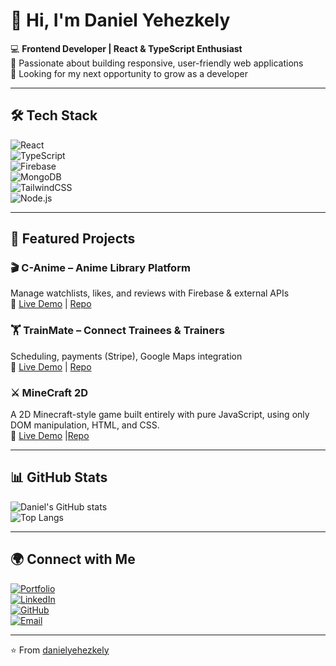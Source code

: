 # 👋 Hi, I'm Daniel Yehezkely  

💻 **Frontend Developer | React & TypeScript Enthusiast**  
🎯 Passionate about building responsive, user-friendly web applications  
🚀 Looking for my next opportunity to grow as a developer  

---

## 🛠 Tech Stack  
![React](https://img.shields.io/badge/React-61DAFB?style=for-the-badge&logo=react&logoColor=000)  
![TypeScript](https://img.shields.io/badge/TypeScript-3178C6?style=for-the-badge&logo=typescript&logoColor=fff)  
![Firebase](https://img.shields.io/badge/Firebase-FFCA28?style=for-the-badge&logo=firebase&logoColor=000)  
![MongoDB](https://img.shields.io/badge/MongoDB-47A248?style=for-the-badge&logo=mongodb&logoColor=fff)  
![TailwindCSS](https://img.shields.io/badge/TailwindCSS-38B2AC?style=for-the-badge&logo=tailwind-css&logoColor=fff)  
![Node.js](https://img.shields.io/badge/Node.js-339933?style=for-the-badge&logo=node.js&logoColor=fff)

---

## 📌 Featured Projects  

### 🎬 C-Anime – Anime Library Platform  
Manage watchlists, likes, and reviews with Firebase & external APIs  
🔗 [Live Demo](https://dyz-c-anime.netlify.app/) | [Repo](https://github.com/danielyehezkely/c-anime)  

### 🏋️ TrainMate – Connect Trainees & Trainers  
Scheduling, payments (Stripe), Google Maps integration  
🔗 [Live Demo](https://trainmate.netlify.app/) | [Repo](https://github.com/ArturAbel/TrainMate)  

### ⚔️ MineCraft 2D  
A 2D Minecraft-style game built entirely with pure JavaScript, using only DOM manipulation, HTML, and CSS.  
🔗 [Live Demo](https://dyz-minecraft-2d-game-project.netlify.app/) |[Repo](https://github.com/danielyehezkely/minecraft2d-game-project)  

---

## 📊 GitHub Stats  
![Daniel's GitHub stats](https://github-readme-stats.vercel.app/api?username=danielyehezkely&show_icons=true&theme=radical)  
![Top Langs](https://github-readme-stats.vercel.app/api/top-langs/?username=danielyehezkely&layout=compact&theme=radical)  

---

## 🌍 Connect with Me  
[![Portfolio](https://img.shields.io/badge/Portfolio-000?style=for-the-badge&logo=vercel&logoColor=white)](https://your-portfolio-link.com)  
[![LinkedIn](https://img.shields.io/badge/LinkedIn-0A66C2?style=for-the-badge&logo=linkedin&logoColor=white)](https://www.linkedin.com/in/your-profile/)  
[![GitHub](https://img.shields.io/badge/GitHub-000?style=for-the-badge&logo=github&logoColor=white)](https://github.com/danielyehezkely)  
[![Email](https://img.shields.io/badge/Email-D14836?style=for-the-badge&logo=gmail&logoColor=white)](mailto:your.email@gmail.com)  

---
⭐️ From [danielyehezkely](https://github.com/danielyehezkely)
